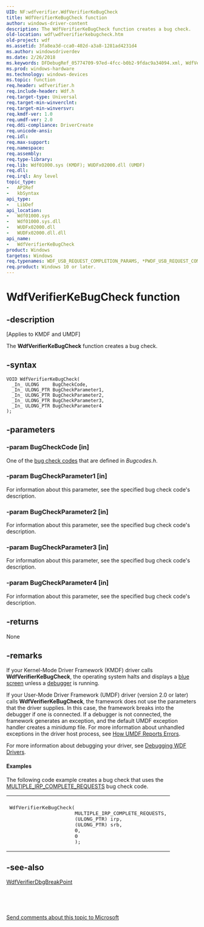 ```yaml
---
UID: NF:wdfverifier.WdfVerifierKeBugCheck
title: WdfVerifierKeBugCheck function
author: windows-driver-content
description: The WdfVerifierKeBugCheck function creates a bug check.
old-location: wdf\wdfverifierkebugcheck.htm
old-project: wdf
ms.assetid: 3fa8ea3d-cca0-402d-a3a8-1281ad4231d4
ms.author: windowsdriverdev
ms.date: 2/26/2018
ms.keywords: DFDebugRef_05774709-97ed-4fcc-b0b2-9fdac9a34094.xml, WdfVerifierKeBugCheck, WdfVerifierKeBugCheck function, kmdf.wdfverifierkebugcheck, wdf.wdfverifierkebugcheck, wdfverifier/WdfVerifierKeBugCheck
ms.prod: windows-hardware
ms.technology: windows-devices
ms.topic: function
req.header: wdfverifier.h
req.include-header: Wdf.h
req.target-type: Universal
req.target-min-winverclnt: 
req.target-min-winversvr: 
req.kmdf-ver: 1.0
req.umdf-ver: 2.0
req.ddi-compliance: DriverCreate
req.unicode-ansi: 
req.idl: 
req.max-support: 
req.namespace: 
req.assembly: 
req.type-library: 
req.lib: Wdf01000.sys (KMDF); WUDFx02000.dll (UMDF)
req.dll: 
req.irql: Any level
topic_type:
-	APIRef
-	kbSyntax
api_type:
-	LibDef
api_location:
-	Wdf01000.sys
-	Wdf01000.sys.dll
-	WUDFx02000.dll
-	WUDFx02000.dll.dll
api_name:
-	WdfVerifierKeBugCheck
product: Windows
targetos: Windows
req.typenames: WDF_USB_REQUEST_COMPLETION_PARAMS, *PWDF_USB_REQUEST_COMPLETION_PARAMS
req.product: Windows 10 or later.
---
```


# WdfVerifierKeBugCheck function


## -description


<p class="CCE_Message">[Applies to KMDF and UMDF]

The <b>WdfVerifierKeBugCheck</b> function creates a bug check.


## -syntax


````
VOID WdfVerifierKeBugCheck(
  _In_ ULONG     BugCheckCode,
  _In_ ULONG_PTR BugCheckParameter1,
  _In_ ULONG_PTR BugCheckParameter2,
  _In_ ULONG_PTR BugCheckParameter3,
  _In_ ULONG_PTR BugCheckParameter4
);
````


## -parameters




### -param BugCheckCode [in]

One of the <a href="https://msdn.microsoft.com/DBA85578-97CF-4BD7-A67D-1C7AD2E9B2BB">bug check codes</a> that are defined in <i>Bugcodes.h</i>.


### -param BugCheckParameter1 [in]

For information about this parameter, see the specified bug check code's description.


### -param BugCheckParameter2 [in]

For information about this parameter, see the specified bug check code's description.


### -param BugCheckParameter3 [in]

For information about this parameter, see the specified bug check code's description.


### -param BugCheckParameter4 [in]

For information about this parameter, see the specified bug check code's description.


## -returns



None




## -remarks



If your Kernel-Mode Driver Framework (KMDF) driver calls <b>WdfVerifierKeBugCheck</b>, the operating system halts and displays a <a href="https://msdn.microsoft.com/8cc42643-e231-49dd-96b0-6cb528d5d7a9">blue screen</a> unless a <a href="https://msdn.microsoft.com/e2490442-9d90-454b-95e0-db8c5d7fa19a">debugger</a> is running.

If your  User-Mode Driver Framework (UMDF) driver (version 2.0 or later) calls <b>WdfVerifierKeBugCheck</b>, the framework does not use  the parameters that the driver supplies.   In this case, the framework breaks into the debugger if one is connected. If a debugger is not connected, the framework generates an exception, and the default UMDF exception handler creates a minidump file. For more information about unhandled exceptions in the driver host process, see <a href="https://msdn.microsoft.com/44e4e5df-d968-4973-8a36-e93c75320ff6">How UMDF Reports Errors</a>.

For more information about debugging your driver, see <a href="https://msdn.microsoft.com/e648a7c9-0fdc-477e-b1cd-bec5dd8f5386">Debugging WDF Drivers</a>.


#### Examples

The following code example creates a bug check that uses the <a href="https://msdn.microsoft.com/bc60b4b3-aded-4c67-bbaa-aad1b6b38d30">MULTIPLE_IRP_COMPLETE_REQUESTS</a> bug check code.

<div class="code"><span codelanguage=""><table>
<tr>
<th></th>
</tr>
<tr>
<td>
<pre>WdfVerifierKeBugCheck(
                      MULTIPLE_IRP_COMPLETE_REQUESTS,
                      (ULONG_PTR) irp,
                      (ULONG_PTR) srb,
                      0,
                      0
                      );</pre>
</td>
</tr>
</table></span></div>



## -see-also

<a href="..\wdfverifier\nf-wdfverifier-wdfverifierdbgbreakpoint.md">WdfVerifierDbgBreakPoint</a>



 

 

<a href="mailto:wsddocfb@microsoft.com?subject=Documentation%20feedback [wdf\wdf]:%20WdfVerifierKeBugCheck function%20 RELEASE:%20(2/26/2018)&amp;body=%0A%0APRIVACY STATEMENT%0A%0AWe use your feedback to improve the documentation. We don't use your email address for any other purpose, and we'll remove your email address from our system after the issue that you're reporting is fixed. While we're working to fix this issue, we might send you an email message to ask for more info. Later, we might also send you an email message to let you know that we've addressed your feedback.%0A%0AFor more info about Microsoft's privacy policy, see http://privacy.microsoft.com/en-us/default.aspx." title="Send comments about this topic to Microsoft">Send comments about this topic to Microsoft</a>

